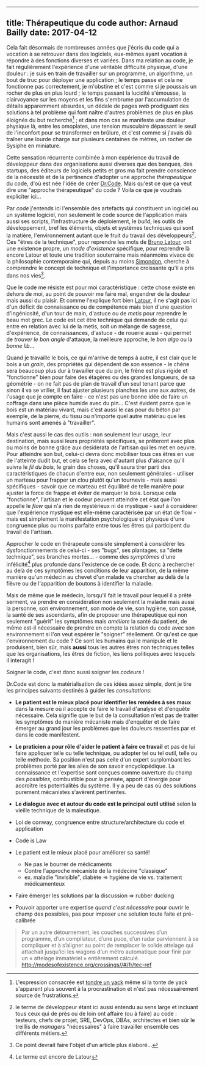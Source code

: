 ------------
title: Thérapeutique du code
author: Arnaud Bailly 
date: 2017-04-12
------------

Cela fait désormais de nombreuses années que j'écris du code qui a vocation à se retrouver dans des logiciels, eux-mêmes ayant vocation à répondre à des fonctions diverses et variées. Dans ma relation au code, je fait régulièrement l'expérience d'une véritable difficulté physique, d'une douleur : je suis en train de travailler sur un programme, un algorithme, un bout de truc pour déployer une application ; le temps passe et cela ne fonctionne pas correctement, je m'obstine et c'est comme si je poussais un rocher de plus en plus lourd ; le temps passant la lucidité s'émousse, la clairvoyance sur les moyens et les fins s'embrume par l'accumulation de détails apparemment absurdes, un dédale de pages *web* prodiguant des solutions à tel problème qui font naître d'autres problèmes de plus en plus éloignés du but recherché[^2] ; et dans mon cas se manifeste une douleur physique là, entre les omoplates, une tension musculaire dépassant le seuil de l'inconfort pour se transformer en brûlure, et c'est comme si j'avais dû traîner une lourde charge sur plusieurs centaines de mètres, un rocher de Sysiphe en miniature.

Cette sensation récurrente combinée à mon expérience du travail de développeur dans des organisations aussi diverses que des banques, des startups, des éditeurs de logiciels petits et gros ma fait prendre conscience de la nécessité et de la pertinence d'adopter une approche *thérapeutique* du code, d'où est née l'idée de créer [Dr.Code](http://drcode.io). Mais qu'est ce que ça veut dire une "approche thérapeutique" du code ? Voila ce que je voudrais expliciter ici...

Par *code* j'entends ici l'ensemble des artefacts qui constituent un logiciel ou un système logiciel, non seulement le code source de l'application mais aussi ses scripts, l'infrastructure de déploiement, le *build*, les outils de développement, bref les éléments, objets et systèmes techniques qui sont la matière, l'environnement autant que le fruit du travail des développeurs[^3]. Ces "êtres de la technique", pour reprendre les mots de [Bruno Latour](/posts/eme.html), ont une existence propre, un *mode d'existence* spécifique, pour reprendre là encore Latour et toute une tradition souterraine mais néanmoins vivace de la philosophie contemporaine qui, depuis au moins [Simondon](/posts/objets-techniques.html), cherche à comprendre le concept de technique et l'importance croissante qu'il a pris dans nos vies[^4].

Que le code me résiste est pour moi caractéristique : cette chose existe en dehors de moi, au point de pouvoir me faire mal, engendrer de la douleur mais aussi du plaisir. Et comme l'explique fort bien [Latour](http://modesofexistence.org/crossings//#/fr/tec-ref), il ne s'agit pas ici d'un déficit de connaissance ou de compétence mais bien d'une question d'ingéniosité, d'un tour de main, d'astuce ou de *metis* pour reprendre le beau mot grec. Le code est cet être technique qui demande de celui qui entre en relation avec lui de la metis, soit un mélange de sagesse, d'expérience, de connaissances, d'astuce - de rouerie aussi - qui permet de *trouver le bon angle* d'attaque, la meilleure approche, le *bon algo* ou la *bonne lib*... 

Quand je travaille le bois, ce qui m'arrive de temps à autre, il est clair que le bois a un *grain*, des propriétés qui dépendent de son essence - le chêne sera beaucoup plus dur à travailler que du pin, le frêne est plus rigide et "fonctionne" bien pour faire des étagères ou des grandes longueurs, de sa géométrie - on ne fait pas de plan de travail d'un seul tenant parce que sinon il va se vriller, il faut ajuster plusieurs planches les une aux autres, de l'usage que je compte en faire - ce n'est pas une bonne idée de faire un coffrage dans une pièce humide avec du pin... C'est évident parce que le bois est un matériau vivant, mais c'est aussi le cas pour du béton par exemple, de la pierre, du tissu ou n'importe quel autre matériau que les humains sont amenés à "travailler".

Mais c'est aussi le cas des outils : non seulement leur usage, leur destination,  mais aussi leurs propriétés spécifiques, se prêteront avec plus ou moins de bonne grâce aux desiderata de l'artisan qui les met en oeuvre. Pour atteindre son but, celui-ci devra donc mobiliser tous ces êtres en vue de l'atteinte dudit but, et cela se fera avec d'autant plus d'aisance qu'il suivra le *fil du bois*, le grain des choses, qu'il saura tirer parti des caractéristiques de chacun d'entre eux, non seulement générales - utiliser un marteau pour frapper un clou plutôt qu'un tournevis - mais aussi spécifiques - savoir que ce marteau est équilibré de telle manière pour ajuster la force de frappe et éviter de marquer le bois. Lorsque cela "fonctionne", l'artisan et le codeur peuvent atteindre cet état que l'on appelle le *flow* qui n'a rien de mystérieux ni de mystique - sauf à considérer que l'expérience mystique est elle-même caractérisée par un état de flow - mais est simplement la manifestation psychologique et physique d'une congruence plus ou moins parfaite entre tous les êtres qui participent du travail de l'artisan.

Approcher le code en thérapeute consiste simplement à considérer les dysfonctionnements de celui-ci - ses "bugs", ses plantages, sa "dette technique", ses branches mortes... - comme des *symptômes* d'une infélicité[^5] plus profonde dans l'existence de ce code. Et donc à rechercher au delà de ces symptômes les conditions de leur apparition, de la même manière qu'un médecin au chevet d'un malade va chercher au delà de la fièvre ou de l'apparition de boutons à identifier la maladie. 

Mais de même que le médecin, lorsqu'il fait le travail pour lequel il a prêté serment, va prendre en considération non seulement la maladie mais aussi la personne, son environnement, son mode de vie, son hygiène, son passé, la santé de ses ascendants, afin de proposer une thérapeutique qui non seulement "guérit" les symptômes mais *améliore* la santé du patient, de même est-il nécessaire de prendre en compte la relation du code avec son environnement si l'on veut espérer le "soigner" réellement. Or qu'est ce que l'environnement du code ? Ce sont les humains qui le manipule et le produisent, bien sûr, mais  **aussi** tous les autres êtres non techniques telles que les organisations, les êtres de fiction, les liens politiques avec lesquels il interagit ! 

Soigner le code, c'est donc aussi soigner les *codeurs* ! 

Dr.Code est donc la matérialisation de ces idées assez simple, dont je tire les principes suivants destinés à guider les *consultations*:

* **Le patient est le mieux placé pour identifier les remèdes à ses maux** dans la mesure où il accepte de faire le travail d'analyse et d'enquête nécessaire. Cela signifie que le but de la consultation n'est pas de traiter les symptômes de manière mécaniste mais d'enquêter et de faire émerger au grand jour les problèmes que les douleurs ressenties par et dans le code manifestent.
* **Le praticien a pour rôle d'aider le patient à faire ce travail** et pas de lui faire appliquer telle ou telle technique, ou adopter tel ou tel outil, telle ou telle méthode. Sa position n'est pas celle d'un expert surplombant les problèmes porté par les ailes de son savoir encyclopédique. La connaissance et l'expertise sont conçues comme ouverture du champ des *possibles*, combustible pour la pensée, apport d'énergie pour accroître les potentialités du système. Il y a peu de cas où des solutions purement mécanistes s'avèrent pertinentes. 
* **Le dialogue avec et autour du code est le principal outil utilisé** selon la vieille technique de la maïeutique. 

* Loi de conway, congruence entre structure/architecture du code et application
* Code is Law 
* Le patient est le mieux placé pour améliorer sa santé! 
    * Ne pas le bourrer de médicaments
    * Contre l'approche mécaniste de la médecine "classique"
    * ex. maladie "invisible", diabète => hygiène de vie vs. traitement médicamenteux
* Faire émerger les solutions par la discussion => rubber ducking
* Pouvoir apporter une expertise *quand c'est nécessaire* pour ouvrir le champ des possibles, pas pour imposer une solution toute faite et pré-calibrée

> Par un autre détournement, les couches successives d’un programme, d’un compilateur, d’une puce, d’un radar parviennent à se compliquer et à s’aligner au point de remplacer le solide attelage qui attachait jusqu’ici les wagons d’un métro automatique pour finir par un « attelage immatériel » entièrement calculé. 
> http://modesofexistence.org/crossings//#/fr/tec-ref

[^1]: cf. Gerald Weinberg, vol.3, Quality Software Management

[^2]: L'expression consacrée est [tondre un yack](https://recher.wordpress.com/2016/02/28/tondre-un-yak/) même si la tonte de yack s'apparent plus souvent à la procrastination et n'est pas nécessairement source de frustrations.

[^3]: le terme de développeur étant ici aussi entendu au sens large et incluant tous ceux qui de près ou de loin ont affaire (ou à faire) au code : testeurs, chefs de projet, SRE, DevOps, DBAs, architectes et bien sûr le treillis de *managers* "nécessaires" à faire travailler ensemble ces différents métiers.

[^4]: Ce point devrait faire l'objet d'un article plus élaboré...

[^5]: Le terme est encore de Latour
